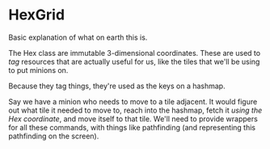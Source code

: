 # HexGrid

Basic explanation of what on earth this is.

The Hex class are immutable 3-dimensional coordinates. These are used to _tag_ resources that are actually useful for us, like the tiles that we'll be using to put minions on.

Because they tag things, they're used as the keys on a hashmap. 

Say we have a minion who needs to move to a tile adjacent. It would figure out what tile it needed to move to, reach into the hashmap, fetch it _using the Hex coordinate_, and move itself to that tile. We'll need to provide wrappers for all these commands, with things like pathfinding (and representing this pathfinding on the screen).
